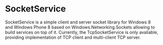SocketService
================

SocketService is a simple client and server socket library for Windows 8 and Windows Phone 8 based on Windows.Networking.Sockets allowing to build services on top of it. Currently, the TcpSocketService is only avaliable, providing implementation of TCP client and multi-client TCP server.